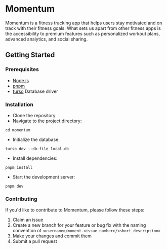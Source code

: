 # Momentum
Momentum is a fitness tracking app that helps users stay motivated and on track with their fitness goals. What sets us apart from other fitness apps is the accessibility to premium features such as personalized workout plans, advanced analytics, and social sharing.

## Getting Started

### Prerequisites
- [Node.js](https://nodejs.org/en/download)
- [pnpm](https://pnpm.io/installation)
- [turso](https://docs.turso.tech/cli/installation) Database driver

### Installation
- Clone the repository
- Navigate to the project directory:
```shell
cd momentum
```
- Initialize the database:
```shell
turso dev --db-file local.db
```
- Install dependencies:
```shell
pnpm install
```
- Start the development server:
```shell
pnpm dev
```

### Contributing
If you'd like to contribute to Momentum, please follow these steps:
1. Claim an issue
2. Create a new branch for your feature or bug fix with the naming convention of `<username>/moment-<issue_number>/<short_description>`
3. Make your changes and commit them
4. Submit a pull request
